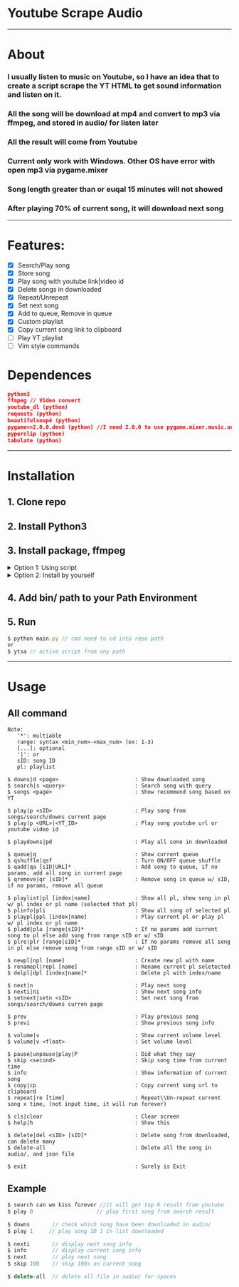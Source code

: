 # **Youtube Scrape Audio**

<hr>

# About
### I usually listen to music on Youtube, so I have an idea that to create a script scrape the YT HTML to get sound information and listen on it.
### All the song will be download at mp4 and convert to mp3 via ffmpeg, and stored in audio/ for listen later
### All the result will come from Youtube
### Current only work with Windows. Other OS have error with open mp3 via pygame.mixer
### Song length greater than or euqal 15 minutes will not showed
### After playing 70% of current song, it will download next song
<hr>

# Features:
- [x] Search/Play song
- [x] Store song
- [x] Play song with youtube link|video id
- [x] Delete songs in downloaded
- [x] Repeat/Unrepeat
- [x] Set next song
- [x] Add to queue, Remove in queue
- [x] Custom playlist
- [x] Copy current song link to clipboard
- [ ] Play YT playlist
- [ ] Vim style commands

# Dependences
```json
python3
ffmpeg // Video convert
youtube_dl (python)
requests (python)
beautifulsoup4 (python)
pygame==2.0.0.dev6 (python) //I need 2.0.0 to use pygame.mixer.music.unload()
pyperclip (python)
tabulate (python)
```
<hr>

# Installation

## 1. Clone repo
## 2. Install Python3

## 3. Install package, ffmpeg
<details>
    <summary>Option 1: Using script</summary>
<p>

## - Double-click `install.bat`
```js
This script will do:
    - Extract ffmpeg in bin/ base on your OS 32bit or 64bit
    - Create virtualenv (optional)
    - Install python package
```

</p>
</details>

<details>
    <summary>Option 2: Install by yourself</summary>
<p>

```js
// This is optional
use 'virtualenv' for easy delete later
$ pip install virtualenv
// Go to repo folder
// Create a virtual enviroment for python with name 'env'
$ virtualenv env
// active virtualenv
$ env\Script\activate
// If you command promt show (env) on the first, it worker
// Example: 
$ (env) D:\project\youtube-scrape-audio> _
```
## - Install python package
```js
$ pip install -r requirements.txt
``` 
## - Extract ffmpeg in bin/
```js
Choose which version base on your OS 32/64bit
Then extract it
```

</p>
</details>

## 4. Add bin/ path to your Path Environment

## 5. Run
```js
$ python main.py // cmd need to cd into repo path
or
$ ytsa // active script from any path
```

<hr>

# Usage
## All command
```
Note:
   '*': multiable
   range: syntax <min_num>-<max_num> (ex: 1-3)
   [...]: optional
   '|': or
   sID: song ID
   pl: playlist

$ downs|d <page>                        : Show downloaded song
$ search|s <query>                      : Search song with query
$ songs <page>                          : Show recommend song based on YT

$ play|p <sID>                          : Play song from songs/search/downs current page
$ play|p <URL>|<YT_ID>                  : Play song youtube url or youtube video id

$ playdowns|pd                          : Play all sone in downloaded

$ queue|q                               : Show current queue
$ qshuffle|qsf                          : Turn ON/OFF queue shuffle
$ qadd|qa [sID|URL]*                    : Add song to queue, if no params, add all song in current page
$ qremove|qr [sID]*                     : Remove song in queue w/ sID, if no params, remove all queue

$ playlist|pl [index|name]              : Show all pl, show song in pl w/ pl index or pl name (selected that pl)
$ plinfo|pli                            : Show all song of selected pl
$ playpl|ppl [index|name]               : Play current pl or play pl w/ pl index or pl name
$ pladd|pla [range|sID]*                : If no params add current song to pl else add song from range sID or w/ sID
$ plre|plr [range|sID]*                 : If no params remove all song in pl else remove song from range sID or w/ sID

$ newpl|npl [name]                      : Create new pl with name
$ renamepl|repl [name]                  : Rename current pl seletected
$ delpl|dpl [index|name]*               : Delete pl with index/name

$ next|n                                : Play next song
$ nexti|ni                              : Show next song info
$ setnext|setn <sID>                    : Set next song from songs/search/downs curren page

$ prev                                  : Play previous song
$ previ                                 : Show previous song info

$ volume|v                              : Show current volume level
$ volume|v <float>                      : Set volume level

$ pause|unpause|play|P                  : Did what they say
$ skip <second>                         : Skip song time from current time
$ info                                  : Show information of current song
$ copy|cp                               : Copy current song url to clipboard
$ repeat|re [time]                      : Repeat\\Un-repeat current song x time, (not input time, it will run forever)

$ cls|clear                             : Clear screen
$ help|h                                : Show this

$ delete|del <sID> [sID]*               : Delete song from downloaded, can delete many
$ delete-all                            : Delete all the song in audio/, and json file

$ exit                                  : Surely is Exit
```
## Example
```js
$ search can we kiss forever //it will get top 6 result from youtube
$ play 0                    // play first song from search result
```

```js
$ downs       // check which song have been downloaded in audio/
$ play 1     // play song ID 1 in list downloaded
```
```js
$ nexti       // display next song info
$ info        // display current song info
$ next        // play next song
$ skip 100    // skip 100s on current song
```
```js
$ delete-all  // delete all file in audio/ for spaces
```